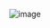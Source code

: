 ![image](https://user-images.githubusercontent.com/59840204/159170403-a5958bba-9a92-4096-a014-dd702f132f14.png)

